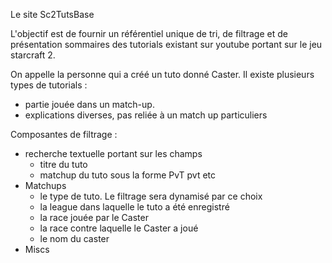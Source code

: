 Le site Sc2TutsBase

L'objectif est de fournir un référentiel unique de tri,
de filtrage et de présentation sommaires des tutorials
existant sur youtube portant sur le jeu starcraft 2.

On appelle la personne qui a créé un tuto donné Caster.
Il existe plusieurs types de tutorials :
- partie jouée dans un match-up.
- explications diverses, pas reliée à un match up particuliers

Composantes de filtrage :

- recherche textuelle portant sur les champs
    - titre du tuto
    - matchup du tuto sous  la forme PvT pvt etc
- Matchups
     - le type de tuto. Le filtrage sera dynamisé par ce choix
     - la league dans laquelle le tuto a été enregistré
     - la race jouée par le Caster
     - la race contre laquelle le Caster a joué
     - le nom du caster
- Miscs

